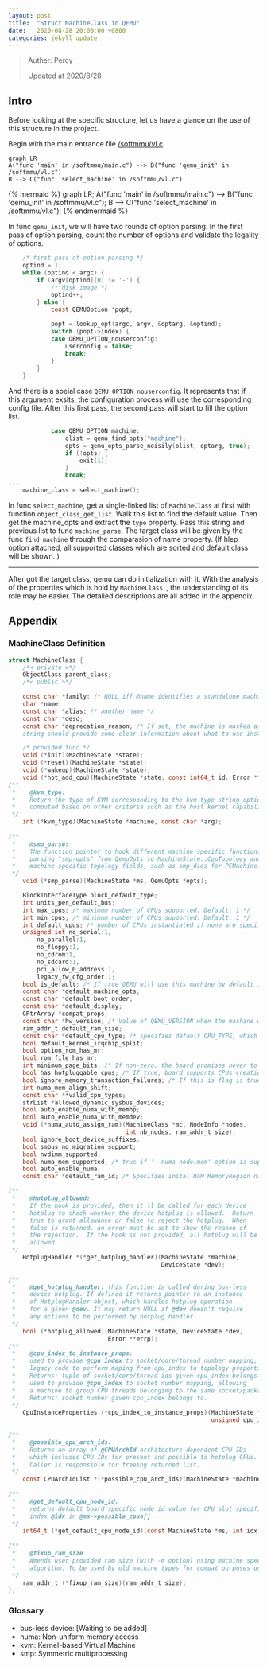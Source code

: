 ```yaml
---
layout: post
title:  "Struct MachineClass in QEMU"
date:   2020-08-28 20:00:00 +0800
categories: jekyll update
---
```


> Auther: Percy
>
> Updated at 2020/8/28

## Intro

Before looking at the specific structure, let us have a glance on the use of this structure in the project.

Begin with the main entrance file [/softmmu/vl.c](https://github.com/qemu/qemu/blob/master/softmmu/vl.c). 

```mermaid
graph LR
A("func 'main' in /softmmu/main.c") --> B("func 'qemu_init' in /softmmu/vl.c")
B --> C("func 'select_machine' in /softmmu/vl.c")
```

{% mermaid %}
graph LR;
    A("func 'main' in /softmmu/main.c") --> B("func 'qemu_init' in /softmmu/vl.c");
    B --> C("func 'select_machine' in /softmmu/vl.c");
{% endmermaid %}


In func `qemu_init`, we will have two rounds of option parsing. In the first pass of option parsing, count the number of options and validate the legality of options.

```c
    /* first pass of option parsing */
    optind = 1;
    while (optind < argc) {
        if (argv[optind][0] != '-') {
            /* disk image */
            optind++;
        } else {
            const QEMUOption *popt;

            popt = lookup_opt(argc, argv, &optarg, &optind);
            switch (popt->index) {
            case QEMU_OPTION_nouserconfig:
                userconfig = false;
                break;
            }
        }
    }
```

And there is a speial case `QEMU_OPTION_nouserconfig`. It represents that if this argument exsits, the configuration process will use the corresponding config file. After this first pass, the second pass will start to fill the option list.

```c
            case QEMU_OPTION_machine:
                olist = qemu_find_opts("machine");
                opts = qemu_opts_parse_noisily(olist, optarg, true);
                if (!opts) {
                    exit(1);
                }
                break;
...
    machine_class = select_machine();
```

In func `select_machine`,  get a single-linked list of `MachineClass` at first with function `object_class_get_list`.  Walk this list to find the default value. Then get the machine_opts and extract the `type` property. Pass this string and previous list to func `machine_parse`. The target class will be given by the func `find_machine`  through the comparasion of name property. (If hlep option attached, all supported classes which are sorted and default class will be shown. )

---

After got the target class, qemu can do initialization with it. With the analysis of the properties which is hold by `MachineClass `, the understanding of its role may be easier. The detailed descriptions are all added in the appendix.



## Appendix

### MachineClass Definition

```c
struct MachineClass {
    /*< private >*/
    ObjectClass parent_class;
    /*< public >*/

    const char *family; /* NULL iff @name identifies a standalone machtype */
    char *name;
    const char *alias; /* another name */
    const char *desc;
    const char *deprecation_reason; /* If set, the machine is marked as deprecated. The
    string should provide some clear information about what to use instead. */

    /* provided func */
    void (*init)(MachineState *state);
    void (*reset)(MachineState *state);
    void (*wakeup)(MachineState *state);
    void (*hot_add_cpu)(MachineState *state, const int64_t id, Error **errp);
/**
 *    @kvm_type:
 *    Return the type of KVM corresponding to the kvm-type string option or
 *    computed based on other criteria such as the host kernel capabilities.
 */
    int (*kvm_type)(MachineState *machine, const char *arg);
    
/**
 *    @smp_parse:
 *    The function pointer to hook different machine specific functions for
 *    parsing "smp-opts" from QemuOpts to MachineState::CpuTopology and more
 *    machine specific topology fields, such as smp_dies for PCMachine.
 */
    void (*smp_parse)(MachineState *ms, QemuOpts *opts);

    BlockInterfaceType block_default_type;
    int units_per_default_bus;
    int max_cpus; /* maximum number of CPUs supported. Default: 1 */
    int min_cpus; /* minimum number of CPUs supported. Default: 1 */
    int default_cpus; /* number of CPUs instantiated if none are specified. Default: 1 */
    unsigned int no_serial:1,
        no_parallel:1,
        no_floppy:1,
        no_cdrom:1,
        no_sdcard:1,
        pci_allow_0_address:1,
        legacy_fw_cfg_order:1;
    bool is_default; /* If true QEMU will use this machine by default if no '-M' option is given. */
    const char *default_machine_opts;
    const char *default_boot_order;
    const char *default_display;
    GPtrArray *compat_props;
    const char *hw_version; /* Value of QEMU_VERSION when the machine was added to QEMU. */
    ram_addr_t default_ram_size;
    const char *default_cpu_type; /* specifies default CPU_TYPE, which will be used for parsing target specific features and for creating CPUs if CPU name wasn't provided explicitly at CLI */
    bool default_kernel_irqchip_split;
    bool option_rom_has_mr;
    bool rom_file_has_mr;
    int minimum_page_bits; /* If non-zero, the board promises never to create a CPU with a page size smaller than this */
    bool has_hotpluggable_cpus; /* If true, board supports CPUs creation with -device/device_add. */
    bool ignore_memory_transaction_failures; /* If this is flag is true then the CPU will ignore memory transaction failures which should cause the CPU to take an exception due to an access to an unassigned physical address */
    int numa_mem_align_shift;
    const char **valid_cpu_types;
    strList *allowed_dynamic_sysbus_devices;
    bool auto_enable_numa_with_memhp;
    bool auto_enable_numa_with_memdev;
    void (*numa_auto_assign_ram)(MachineClass *mc, NodeInfo *nodes,
                                 int nb_nodes, ram_addr_t size);
    bool ignore_boot_device_suffixes;
    bool smbus_no_migration_support;
    bool nvdimm_supported;
    bool numa_mem_supported; /* true if '--numa node.mem' option is supported  */
    bool auto_enable_numa;
    const char *default_ram_id; /* Specifies inital RAM MemoryRegion name */

/**
 * 	  @hotplug_allowed:
 *    If the hook is provided, then it'll be called for each device
 *    hotplug to check whether the device hotplug is allowed.  Return
 *    true to grant allowance or false to reject the hotplug.  When
 *    false is returned, an error must be set to show the reason of
 *    the rejection.  If the hook is not provided, all hotplug will be
 *    allowed.
 */
    HotplugHandler *(*get_hotplug_handler)(MachineState *machine,
                                           DeviceState *dev);
    
/**
 *    @get_hotplug_handler: this function is called during bus-less
 *    device hotplug. If defined it returns pointer to an instance
 *    of HotplugHandler object, which handles hotplug operation
 *    for a given @dev. It may return NULL if @dev doesn't require
 *    any actions to be performed by hotplug handler.
 */
    bool (*hotplug_allowed)(MachineState *state, DeviceState *dev,
                            Error **errp);
/**
 *    @cpu_index_to_instance_props:
 *    used to provide @cpu_index to socket/core/thread number mapping, allowing
 *    legacy code to perform maping from cpu_index to topology properties
 *    Returns: tuple of socket/core/thread ids given cpu_index belongs to.
 *    used to provide @cpu_index to socket number mapping, allowing
 *    a machine to group CPU threads belonging to the same socket/package
 *    Returns: socket number given cpu_index belongs to.
 */
    CpuInstanceProperties (*cpu_index_to_instance_props)(MachineState *machine,
                                                         unsigned cpu_index);
    
/**
 *    @possible_cpu_arch_ids:
 *    Returns an array of @CPUArchId architecture-dependent CPU IDs
 *    which includes CPU IDs for present and possible to hotplug CPUs.
 *    Caller is responsible for freeing returned list.
 */
    const CPUArchIdList *(*possible_cpu_arch_ids)(MachineState *machine);
    
/**
 *    @get_default_cpu_node_id:
 *    returns default board specific node_id value for CPU slot specified by
 *    index @idx in @ms->possible_cpus[]
 */
    int64_t (*get_default_cpu_node_id)(const MachineState *ms, int idx);
    
/**
 *    @fixup_ram_size
 *    Amends user provided ram size (with -m option) using machine specific 
 *    algorithm. To be used by old machine types for compat purposes only.
 */  
    ram_addr_t (*fixup_ram_size)(ram_addr_t size);
};
```



### Glossary

* bus-less device: [Waiting to be added]
* numa: Non-uniform memory access
* kvm: Kernel-based Virtual Machine
* smp: Symmetric multiprocessing
